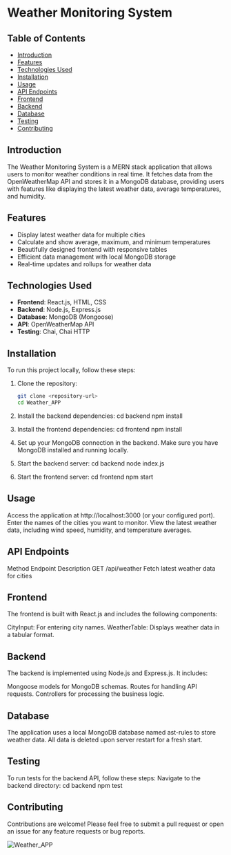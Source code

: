 # Weather Monitoring System

## Table of Contents

- [Introduction](#introduction)
- [Features](#features)
- [Technologies Used](#technologies-used)
- [Installation](#installation)
- [Usage](#usage)
- [API Endpoints](#api-endpoints)
- [Frontend](#frontend)
- [Backend](#backend)
- [Database](#database)
- [Testing](#testing)
- [Contributing](#contributing)

## Introduction

The Weather Monitoring System is a MERN stack application that allows users to monitor weather conditions in real time. It fetches data from the OpenWeatherMap API and stores it in a MongoDB database, providing users with features like displaying the latest weather data, average temperatures, and humidity.

## Features

- Display latest weather data for multiple cities
- Calculate and show average, maximum, and minimum temperatures
- Beautifully designed frontend with responsive tables
- Efficient data management with local MongoDB storage
- Real-time updates and rollups for weather data

## Technologies Used

- **Frontend**: React.js, HTML, CSS
- **Backend**: Node.js, Express.js
- **Database**: MongoDB (Mongoose)
- **API**: OpenWeatherMap API
- **Testing**: Chai, Chai HTTP

## Installation

To run this project locally, follow these steps:

1. Clone the repository:

   ```bash
   git clone <repository-url>
   cd Weather_APP

   ```

2. Install the backend dependencies:
   cd backend
   npm install

3. Install the frontend dependencies:
   cd frontend
   npm install

4. Set up your MongoDB connection in the backend. Make sure you have MongoDB installed and running locally.

5. Start the backend server:
   cd backend
   node index.js

6. Start the frontend server:
   cd frontend
   npm start

## Usage

Access the application at http://localhost:3000 (or your configured port).
Enter the names of the cities you want to monitor.
View the latest weather data, including wind speed, humidity, and temperature averages.

## API Endpoints

Method Endpoint Description
GET /api/weather Fetch latest weather data for cities

## Frontend

The frontend is built with React.js and includes the following components:

CityInput: For entering city names.
WeatherTable: Displays weather data in a tabular format.

## Backend

The backend is implemented using Node.js and Express.js. It includes:

Mongoose models for MongoDB schemas.
Routes for handling API requests.
Controllers for processing the business logic.

## Database

The application uses a local MongoDB database named ast-rules to store weather data. All data is deleted upon server restart for a fresh start.

## Testing

To run tests for the backend API, follow these steps:
Navigate to the backend directory:
cd backend
npm test

## Contributing
Contributions are welcome! Please feel free to submit a pull request or open an issue for any feature requests or bug reports.

![Weather_APP](https://github.com/user-attachments/assets/5995bde3-655a-4181-98ad-cf9a9a1e161b)


